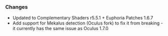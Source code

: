 ### Changes
- Updated to Complementary Shaders r5.5.1 + Euphoria Patches 1.6.7
- Add support for Mekalus detection (Oculus fork) to fix it from breaking - it currently has the same issue as Oculus 1.7.0
